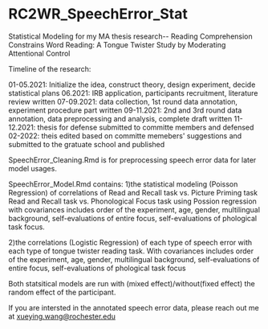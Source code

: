 # RC2WR_SpeechError_Stat
Statistical Modeling for my MA thesis research--
Reading Comprehension Constrains Word Reading: A Tongue Twister Study by Moderating Attentional Control

Timeline of the research:

01-05.2021: Initialize the idea, construct theory, design experiment, decide statistical plans
06.2021: IRB application, participants recruitment, literature review written
07-09.2021: data collection, 1st round data annotation, experiment procedure part written
09-11.2021: 2nd and 3rd round data annotation, data preprocessing and analysis, complete draft written
11-12.2021: thesis for defense submitted to committe members and defensed
02-2022: theis edited based on committe memebers' suggestions and submitted to the gratuate school and published

SpeechError_Cleaning.Rmd is for preprocessing speech error data for later model usages. 

SpeechError_Model.Rmd  contains:
1)the statistical modeling (Poisson Regression) of correlations of Read and Recall task vs. Picture Priming task
Read and Recall task vs. Phonological Focus task using Possion regression with covariances includes order of the experiment, age, gender, 
multilingual background, self-evaluations of entire focus, self-evaluations of phological task focus.

2)the correlations (Logistic Regression) of each type of speech error with each type of tongue twister reading task. With covariances includes order of the experiment, age, gender, multilingual background, 
self-evaluations of entire focus, self-evaluations of phological task focus

Both statsitical models are run with (mixed effect)/without(fixed effect) the random effect of the participant.

If you are intersted in the annotated speech error data, please reach out me at xueying.wang@rochester.edu
